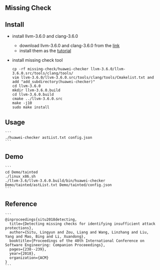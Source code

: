 ## Missing Check


## Install

+ install llvm-3.6.0 and clang-3.6.0
	+ download llvm-3.6.0 and clang-3.6.0 from the [link](http://releases.llvm.org/download.html#3.6.0)
	+ install them as the [tutorial](https://clang.llvm.org/get_started.html)


+ install missing check tool

	```
	cp -rf missing-check/huawei-checker llvm-3.6.0/llvm-3.6.0.src/tools/clang/tools/
	vim llvm-3.6.0/llvm-3.6.0.src/tools/clang/tools/Cmakelist.txt and add "add_subdirectory(huawei-checker)"
	cd llvm-3.6.0
	mkdir llvm-3.6.0.build
	cd llvm-3.6.0.build
	cmake ../llvm-3.6.0.src
	make -j10
	sudo make install
	```


## Usage
	```
	./huawei-checker astList.txt config.json
	```


## Demo
	```
	cd Demo/tainted
	./linux_x86.sh
	./llvm-3.6/llvm-3.6.0.build/bin/huawei-checker Demo/tainted/astList.txt Demo/tainted/config.json
	```

## Reference
	```
	@inproceedings{situ2018detecting,
	  title={Detecting missing checks for identifying insufficient attack protections},
	  author={Situ, Lingyun and Zou, Liang and Wang, Linzhang and Liu, Yang and Mao, Bing and Li, Xuandong},
	  booktitle={Proceedings of the 40th International Conference on Software Engineering: Companion Proceeedings},
	  pages={238--239},
	  year={2018},
	  organization={ACM}
	}
	```

